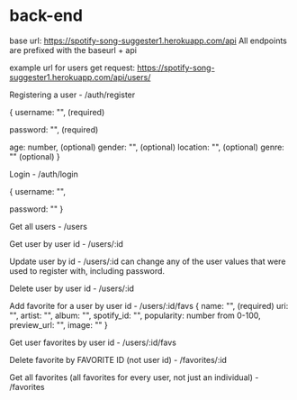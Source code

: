 # back-end

base url: https://spotify-song-suggester1.herokuapp.com/api
All endpoints are prefixed with the baseurl + api

example url for users get request:
https://spotify-song-suggester1.herokuapp.com/api/users/

Registering a user - /auth/register

{ username: "", (required)


password: "", (required)


age: number, (optional)
gender: "", (optional)
location: "", (optional)
genre: "" (optional) } 

Login - /auth/login

{
     username: "",
     
password: "" 
}

Get all users - /users

Get user by user id - /users/:id

Update user by id - /users/:id
can change any of the user values that were used to register with, including password.

Delete user by user id - /users/:id

Add favorite for a user by user id - /users/:id/favs
{ name: "", (required)
uri: "",
artist: "",
album: "",
spotify_id: "",
popularity: number from 0-100,
preview_url: "",
image: "" }

Get user favorites by user id - /users/:id/favs

Delete favorite by FAVORITE ID (not user id) - /favorites/:id

Get all favorites (all favorites for every user, not just an individual) - /favorites
